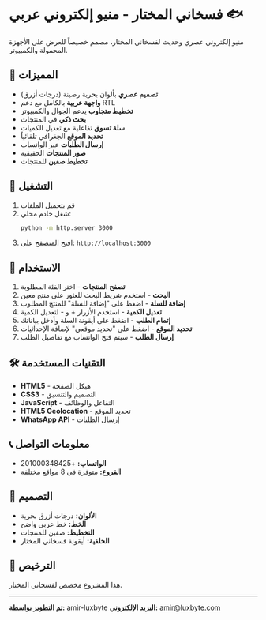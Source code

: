 # فسخاني المختار - منيو إلكتروني عربي 🐟

منيو إلكتروني عصري وحديث لفسخاني المختار، مصمم خصيصاً للعرض على الأجهزة المحمولة والكمبيوتر.

## 🌟 المميزات

- **تصميم عصري** بألوان بحرية رصينة (درجات أزرق)
- **واجهة عربية** بالكامل مع دعم RTL
- **تخطيط متجاوب** يدعم الجوال والكمبيوتر
- **بحث ذكي** في المنتجات
- **سلة تسوق** تفاعلية مع تعديل الكميات
- **تحديد الموقع** الجغرافي تلقائياً
- **إرسال الطلبات** عبر الواتساب
- **صور المنتجات** الحقيقية
- **تخطيط صفين** للمنتجات

## 🚀 التشغيل

1. قم بتحميل الملفات
2. شغل خادم محلي:
   ```bash
   python -m http.server 3000
   ```
3. افتح المتصفح على: `http://localhost:3000`

## 📱 الاستخدام

1. **تصفح المنتجات** - اختر الفئة المطلوبة
2. **البحث** - استخدم شريط البحث للعثور على منتج معين
3. **إضافة للسلة** - اضغط على "إضافة للسلة" للمنتج المطلوب
4. **تعديل الكمية** - استخدم الأزرار + و - لتعديل الكمية
5. **إتمام الطلب** - اضغط على أيقونة السلة وأدخل بياناتك
6. **تحديد الموقع** - اضغط على "تحديد موقعي" لإضافة الإحداثيات
7. **إرسال الطلب** - سيتم فتح الواتساب مع تفاصيل الطلب

## 🛠️ التقنيات المستخدمة

- **HTML5** - هيكل الصفحة
- **CSS3** - التصميم والتنسيق
- **JavaScript** - التفاعل والوظائف
- **HTML5 Geolocation** - تحديد الموقع
- **WhatsApp API** - إرسال الطلبات

## 📞 معلومات التواصل

- **الواتساب:** +201000348425
- **الفروع:** متوفرة في 8 مواقع مختلفة

## 🎨 التصميم

- **الألوان:** درجات أزرق بحرية
- **الخط:** خط عربي واضح
- **التخطيط:** صفين للمنتجات
- **الخلفية:** أيقونة فسخاني المختار

## 📄 الترخيص

هذا المشروع مخصص لفسخاني المختار.

---

**تم التطوير بواسطة:** amir-luxbyte
**البريد الإلكتروني:** amir@luxbyte.com
